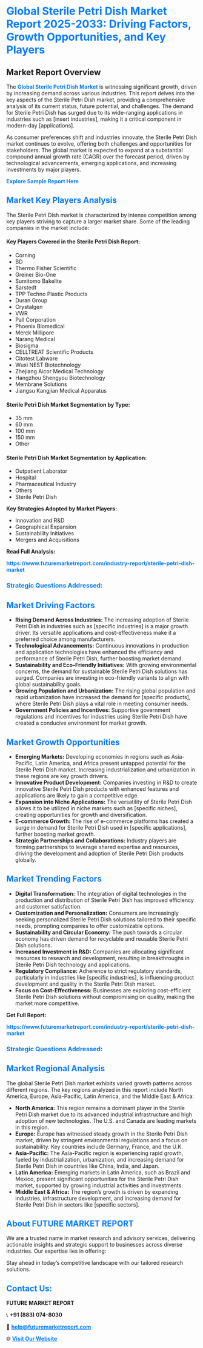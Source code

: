 <h1 style="color: #007BFF;">Global Sterile Petri Dish Market Report 2025-2033: Driving Factors, Growth Opportunities, and Key Players</h1>

<section id="overview">
<h2>Market Report Overview</h2>
<p>The <a href="https://www.futuremarketreport.com/industry-report/sterile-petri-dish-market" style="color: #007BFF; text-decoration: none;"><strong>Global Sterile Petri Dish Market</strong></a> is witnessing significant growth, driven by increasing demand across various industries. This report delves into the key aspects of the Sterile Petri Dish market, providing a comprehensive analysis of its current status, future potential, and challenges. The demand for Sterile Petri Dish has surged due to its wide-ranging applications in industries such as [insert industries], making it a critical component in modern-day [applications].</p>
<p>As consumer preferences shift and industries innovate, the Sterile Petri Dish market continues to evolve, offering both challenges and opportunities for stakeholders. The global market is expected to expand at a substantial compound annual growth rate (CAGR) over the forecast period, driven by technological advancements, emerging applications, and increasing investments by major players.</p>
</section>

<section id="overview">
<p><a href="https://www.futuremarketreport.com/request-sample/reportId=127499" style="color: #007BFF; text-decoration: none;"><strong>Explore Sample Report Here</strong></a></p>
</section>

<section id="key-players">
<h2 style="color: #007BFF;">Market Key Players Analysis</h2>
<p>The Sterile Petri Dish market is characterized by intense competition among key players striving to capture a larger market share. Some of the leading companies in the market include:</p>
<h4>Key Players Covered in the Sterile Petri Dish Report:</h4>
<ul><li>Corning</li><li>BD</li><li>Thermo Fisher Scientific</li><li>Greiner Bio-One</li><li>Sumitomo Bakelite</li><li>Sarstedt</li><li>TPP Techno Plastic Products</li><li>Duran Group</li><li>Crystalgen</li><li>VWR</li><li>Pall Corporation</li><li>Phoenix Biomedical</li><li>Merck Millipore</li><li>Narang Medical</li><li>Biosigma</li><li>CELLTREAT Scientific Products</li><li>Citotest Labware</li><li>Wuxi NEST Biotechnology</li><li>Zhejiang Aicor Medical Technology</li><li>Hangzhou Shengyou Biotechnology</li><li>Membrane Solutions</li><li>Jiangsu Kangjian Medical Apparatus</li></ul>
<h4>Sterile Petri Dish Market Segmentation by Type:</h4>
<ul><li>35 mm</li><li>60 mm</li><li>100 mm</li><li>150 mm</li><li>Other</li></ul>

<h4>Sterile Petri Dish Market Segmentation by Application:</h4>
<ul><li>Outpatient Laborator</li><li>Hospital</li><li>Pharmaceutical Industry</li><li>Others</li><li>Sterile Petri Dish</li></ul>
<p><strong>Key Strategies Adopted by Market Players:</strong></p>
<ul>
<li>Innovation and R&D</li>
<li>Geographical Expansion</li>
<li>Sustainability Initiatives</li>
<li>Mergers and Acquisitions</li>
</ul>
</section>

<section>
<p><strong>Read Full Analysis: </strong></p><a href="https://www.futuremarketreport.com/industry-report/sterile-petri-dish-market" style="color: #007BFF; text-decoration: none;"><strong>https://www.futuremarketreport.com/industry-report/sterile-petri-dish-market</strong></a>
<h3 style="color: #007BFF;">Strategic Questions Addressed:</h3>
</section>

<section id="driving-factors">
<h2 style="color: #007BFF;">Market Driving Factors</h2>
<ul>
<li><strong>Rising Demand Across Industries:</strong> The increasing adoption of Sterile Petri Dish in industries such as [specific industries] is a major growth driver. Its versatile applications and cost-effectiveness make it a preferred choice among manufacturers.</li>
<li><strong>Technological Advancements:</strong> Continuous innovations in production and application technologies have enhanced the efficiency and performance of Sterile Petri Dish, further boosting market demand.</li>
<li><strong>Sustainability and Eco-Friendly Initiatives:</strong> With growing environmental concerns, the demand for sustainable Sterile Petri Dish solutions has surged. Companies are investing in eco-friendly variants to align with global sustainability goals.</li>
<li><strong>Growing Population and Urbanization:</strong> The rising global population and rapid urbanization have increased the demand for [specific products], where Sterile Petri Dish plays a vital role in meeting consumer needs.</li>
<li><strong>Government Policies and Incentives:</strong> Supportive government regulations and incentives for industries using Sterile Petri Dish have created a conducive environment for market growth.</li>
</ul>
</section>

<section id="growth-opportunities">
<h2 style="color: #007BFF;">Market Growth Opportunities</h2>
<ul>
<li><strong>Emerging Markets:</strong> Developing economies in regions such as Asia-Pacific, Latin America, and Africa present untapped potential for the Sterile Petri Dish market. Increasing industrialization and urbanization in these regions are key growth drivers.</li>
<li><strong>Innovative Product Development:</strong> Companies investing in R&D to create innovative Sterile Petri Dish products with enhanced features and applications are likely to gain a competitive edge.</li>
<li><strong>Expansion into Niche Applications:</strong> The versatility of Sterile Petri Dish allows it to be utilized in niche markets such as [specific niches], creating opportunities for growth and diversification.</li>
<li><strong>E-commerce Growth:</strong> The rise of e-commerce platforms has created a surge in demand for Sterile Petri Dish used in [specific applications], further boosting market growth.</li>
<li><strong>Strategic Partnerships and Collaborations:</strong> Industry players are forming partnerships to leverage shared expertise and resources, driving the development and adoption of Sterile Petri Dish products globally.</li>
</ul>
</section>

<section id="trending-factors">
<h2 style="color: #007BFF;">Market Trending Factors</h2>
<ul>
<li><strong>Digital Transformation:</strong> The integration of digital technologies in the production and distribution of Sterile Petri Dish has improved efficiency and customer satisfaction.</li>
<li><strong>Customization and Personalization:</strong> Consumers are increasingly seeking personalized Sterile Petri Dish solutions tailored to their specific needs, prompting companies to offer customizable options.</li>
<li><strong>Sustainability and Circular Economy:</strong> The push towards a circular economy has driven demand for recyclable and reusable Sterile Petri Dish solutions.</li>
<li><strong>Increased Investment in R&D:</strong> Companies are allocating significant resources to research and development, resulting in breakthroughs in Sterile Petri Dish technology and applications.</li>
<li><strong>Regulatory Compliance:</strong> Adherence to strict regulatory standards, particularly in industries like [specific industries], is influencing product development and quality in the Sterile Petri Dish market.</li>
<li><strong>Focus on Cost-Effectiveness:</strong> Businesses are exploring cost-efficient Sterile Petri Dish solutions without compromising on quality, making the market more competitive.</li>
</ul>
</section>

<section>
<p><strong>Get Full Report: </strong></p><a href="https://www.futuremarketreport.com/industry-report/sterile-petri-dish-market" style="color: #007BFF; text-decoration: none;"><strong>https://www.futuremarketreport.com/industry-report/sterile-petri-dish-market</strong></a>
<h3 style="color: #007BFF;">Strategic Questions Addressed:</h3>
</section>


<section id="regional-analysis">
<h2 style="color: #007BFF;">Market Regional Analysis</h2>
<p>The global Sterile Petri Dish market exhibits varied growth patterns across different regions. The key regions analyzed in this report include North America, Europe, Asia-Pacific, Latin America, and the Middle East & Africa:</p>
<ul>
<li><strong>North America:</strong> This region remains a dominant player in the Sterile Petri Dish market due to its advanced industrial infrastructure and high adoption of new technologies. The U.S. and Canada are leading markets in this region.</li>
<li><strong>Europe:</strong> Europe has witnessed steady growth in the Sterile Petri Dish market, driven by stringent environmental regulations and a focus on sustainability. Key countries include Germany, France, and the U.K.</li>
<li><strong>Asia-Pacific:</strong> The Asia-Pacific region is experiencing rapid growth, fueled by industrialization, urbanization, and increasing demand for Sterile Petri Dish in countries like China, India, and Japan.</li>
<li><strong>Latin America:</strong> Emerging markets in Latin America, such as Brazil and Mexico, present significant opportunities for the Sterile Petri Dish market, supported by growing industrial activities and investments.</li>
<li><strong>Middle East & Africa:</strong> The region’s growth is driven by expanding industries, infrastructure development, and increasing demand for Sterile Petri Dish in sectors like [specific sectors].</li>
</ul>
</section>

<footer>
<h2 style="color: #007BFF;">About FUTURE MARKET REPORT</h2>
<p>We are a trusted name in market research and advisory services, delivering actionable insights and strategic support to businesses across diverse industries. Our expertise lies in offering:</p>

<p>Stay ahead in today’s competitive landscape with our tailored research solutions.</p>

<h2 style="color: #007BFF;">Contact Us:</h2>
<p><strong>FUTURE MARKET REPORT</strong></p>
<p>📞 <strong>+91 (883) 074-8030</strong></p>
<p>📧 <strong><a href="mailto:help@futuremarketreport.com" style="color: #007BFF;">help@futuremarketreport.com</a></strong></p>
<p>🌐 <strong><a href="https://www.futuremarketreport.com/" style="color: #007BFF;">Visit Our Website</a></strong></p>
</footer>